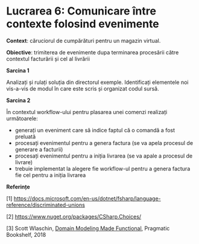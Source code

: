 # Lucrarea 6: Comunicare între contexte folosind evenimente

**Context**: căruciorul de cumpărături pentru un magazin virtual. 

**Obiective**: trimiterea de evenimente dupa terminarea procesării către contextul facturării și cel al livrării

**Sarcina 1**

Analizați și rulați soluția din directorul exemple. Identificați elementele noi vis-a-vis de modul în care este scris și organizat codul sursă.

**Sarcina 2**

În contextul workflow-ului pentru plasarea unei comenzi realizați următoarele:
* generați un eveniment care să indice faptul că o comandă a fost preluată
* procesați evenimentul pentru a genera factura (se va apela procesul de generare a facturii)
* procesați evenimentul pentru a iniția livrarea (se va apale a procesul de livrare)
* trebuie implementat la alegere fie workflow-ul pentru a genera factura fie cel pentru a iniția livrarea

**Referințe**

[1] https://docs.microsoft.com/en-us/dotnet/fsharp/language-reference/discriminated-unions 

[2] https://www.nuget.org/packages/CSharp.Choices/

[3] Scott Wlaschin, [Domain Modeling Made Functional](https://www.amazon.com/Domain-Modeling-Made-Functional-Domain-Driven-ebook/dp/B07B44BPFB/ref=sr_1_1?dchild=1&keywords=Domain+Modeling+Made+Functional&qid=1632338254&sr=8-1), Pragmatic Bookshelf, 2018  
